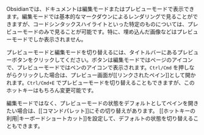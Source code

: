 Obsidianでは、ドキュメントは編集モードまたはプレビューモードで表示できます。編集モードでは基本的なマークダウンによるレンダリングで見ることができますが、コードシンタックスハイライトといった特定のものについては、プレビューモードのみで見ることが可能です。特に、埋め込んだ画像などはプレビューモードでしか表示されません。

プレビューモードと編集モードを切り替えるには、タイトルバーにあるプレビューボタンをクリックしてください。ボタンは編集モードではページのアイコンで、プレビューモードではペンのアイコンで表示されます。`Ctrl/Cmd` を押しながらクリックした場合は、プレビュー画面が[[リンクされたペイン]]として開かれます。`Ctrl/Cmd+E` でプレビューモードを切り替えることもできますが、このホットキーはもちろん変更可能です。

編集モードではなく、プレビューモードの状態をデフォルトとしてペインを開きたい場合は、[[コマンドパレット]]にその切り替えがあります。 [[ホットキーの利用|キーボードショートカット]]を設定して、デフォルトの状態を切り替えることもできます。